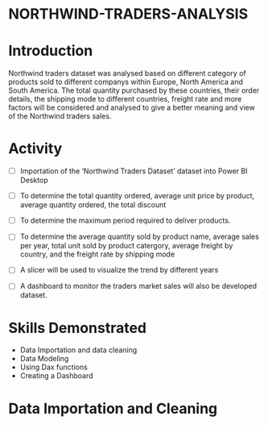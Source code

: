 # NORTHWIND-TRADERS-ANALYSIS

# **Introduction**
Northwind traders dataset was analysed based on different category of products sold to different companys within Europe, North America and South America. The total quantity purchased by these countries, their order details, the shipping mode to different countries, freight rate and more factors will be considered and analysed to give a better meaning and view of the Northwind traders sales.


# **Activity**
- [ ]  Importation of the ‘Northwind Traders Dataset’ dataset into Power BI Desktop
- [ ]  To determine the total quantity ordered, average unit price by product, average quantity ordered, the total discount
- [ ]  To determine the maximum period required to deliver products.
- [ ]  To determine the average quantity sold by product name, average sales per year, total unit sold by product catergory, average freight by country, and the freight rate by shipping mode
- [ ]  A slicer will be used to visualize the trend by different years
- [ ]  A dashboard to monitor the traders market sales will also be developed dataset.
 

# **Skills Demonstrated**
- Data Importation and data cleaning
- Data Modeling
- Using Dax functions
- Creating a Dashboard

# **Data Importation and Cleaning**

